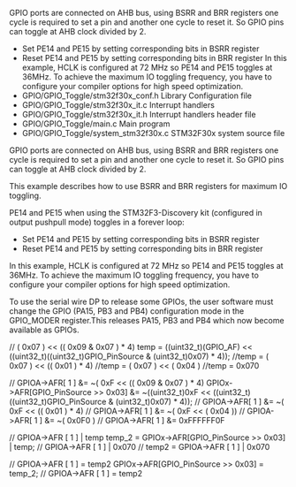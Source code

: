 GPIO ports are connected on AHB bus, using BSRR and BRR registers one cycle is
required to set a pin and another one cycle to reset it. So GPIO pins can toggle
at AHB clock divided by 2.
 - Set PE14 and PE15 by setting corresponding bits in BSRR register
 - Reset PE14 and PE15 by setting corresponding bits in BRR register
In this example, HCLK is configured at 72 MHz so PE14 and PE15 toggles at 36MHz.
To achieve the maximum IO toggling frequency, you have to configure your compiler
options for high speed optimization.
  - GPIO/GPIO_Toggle/stm32f30x_conf.h    Library Configuration file
  - GPIO/GPIO_Toggle/stm32f30x_it.c      Interrupt handlers
  - GPIO/GPIO_Toggle/stm32f30x_it.h      Interrupt handlers header file
  - GPIO/GPIO_Toggle/main.c              Main program
  - GPIO/GPIO_Toggle/system_stm32f30x.c  STM32F30x system source file


GPIO ports are connected on AHB bus, using BSRR and BRR registers one cycle is
required to set a pin and another one cycle to reset it. So GPIO pins can toggle
at AHB clock divided by 2.

This example describes how to use BSRR and BRR registers for maximum IO toggling.

PE14 and PE15 when using the STM32F3-Discovery kit (configured in output pushpull 
mode) toggles in a forever loop:
 - Set PE14 and PE15 by setting corresponding bits in BSRR register
 - Reset PE14 and PE15 by setting corresponding bits in BRR register

In this example, HCLK is configured at 72 MHz so PE14 and PE15 toggles at 36MHz.
To achieve the maximum IO toggling frequency, you have to configure your compiler
options for high speed optimization.
 
To use the serial wire DP to release some GPIOs, the user software must change the GPIO
(PA15, PB3 and PB4) configuration mode in the GPIO_MODER register.This releases
PA15, PB3 and PB4 which now become available as GPIOs.

  // 	 (		0x07		) << ((						0x09		  &   0x07		  ) * 4)
  temp = ((uint32_t)(GPIO_AF) << ((uint32_t)((uint32_t)GPIO_PinSource & (uint32_t)0x07) * 4));
  //temp = (	0x07		) << ((						0x01						  ) * 4)
  //temp = (	0x07		) << (							0x04						   )
  //temp = 0x070

  // GPIOA->AFR[		1		   ] &= ~(	0xF			<< ((		0x09						&		0x07	) * 4)
  GPIOx->AFR[GPIO_PinSource >> 0x03] &= ~((uint32_t)0xF << ((uint32_t)((uint32_t)GPIO_PinSource & (uint32_t)0x07) * 4));
  // GPIOA->AFR[		1		   ] &= ~(	0xF			<< ((					0x01							) * 4)
  // GPIOA->AFR[		1		   ] &= ~(	0xF			<< ( 					0x04								))
  // GPIOA->AFR[		1		   ] &= ~(								0x0F0										 )
  // GPIOA->AFR[		1		   ] &= 0xFFFFFF0F

  // GPIOA->AFR		 [ 			1			] | temp
  temp_2 = GPIOx->AFR[GPIO_PinSource >> 0x03] | temp;
  // GPIOA->AFR		 [ 			1			] | 0x070
  // temp2 = GPIOA->AFR		 [ 			1			] | 0x070

  // GPIOA->AFR		 [ 			1			] = temp2
  GPIOx->AFR[GPIO_PinSource >> 0x03] = temp_2;
  // GPIOA->AFR		 [ 			1			] = temp2
